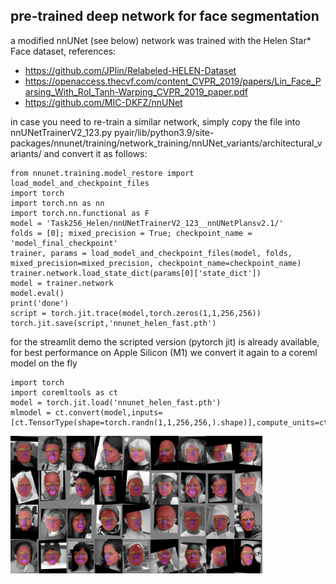 ## pre-trained deep network for face segmentation
a modified nnUNet (see below) network was trained with the Helen Star* Face dataset, references:
- https://github.com/JPlin/Relabeled-HELEN-Dataset
- https://openaccess.thecvf.com/content_CVPR_2019/papers/Lin_Face_Parsing_With_RoI_Tanh-Warping_CVPR_2019_paper.pdf
- https://github.com/MIC-DKFZ/nnUNet

in case you need to re-train a similar network, simply copy the file into nnUNetTrainerV2_123.py
pyair/lib/python3.9/site-packages/nnunet/training/network_training/nnUNet_variants/architectural_variants/
and convert it as follows:
```
from nnunet.training.model_restore import load_model_and_checkpoint_files
import torch
import torch.nn as nn
import torch.nn.functional as F
model = 'Task256_Helen/nnUNetTrainerV2_123__nnUNetPlansv2.1/'
folds = [0]; mixed_precision = True; checkpoint_name = 'model_final_checkpoint'
trainer, params = load_model_and_checkpoint_files(model, folds, mixed_precision=mixed_precision, checkpoint_name=checkpoint_name)
trainer.network.load_state_dict(params[0]['state_dict'])
model = trainer.network
model.eval()
print('done')
script = torch.jit.trace(model,torch.zeros(1,1,256,256))
torch.jit.save(script,'nnunet_helen_fast.pth')
```

for the streamlit demo the scripted version (pytorch jit) is already available, for best performance on Apple Silicon (M1) we convert it again to a coreml model on the fly
```
import torch
import coremltools as ct
model = torch.jit.load('nnunet_helen_fast.pth')
mlmodel = ct.convert(model,inputs=[ct.TensorType(shape=torch.randn(1,1,256,256,).shape)],compute_units=ct.ComputeUnit.CPU_AND_GPU,minimum_deployment_target=ct.target.iOS15,convert_to="mlprogram")

```

<img alt="labelled examples" src="../examples/helenface.jpg" width="80%">
